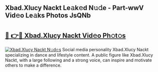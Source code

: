 ## Xbad.Xlucy Nackt Le𝚊k𝚎d N𝚞𝚍e - Part-wwV Vid𝚎o Le𝚊ks Photos JsQNb

# <h2><a href="http://fb1ks4k.evod.top/?m=Xbad.Xlucy+Nackt">🔗 👉🔴 Xbad.Xlucy Nackt Vid𝚎o Ph𝚘t𝚘s</a></h2>

[![Xbad.Xlucy Nackt N𝚞d𝚎s](https://i.imgur.com/8V9OHl7.gif)](http://fb1ks4k.evod.top/?m=Xbad.Xlucy+Nackt)
Social media personality Xbad.Xlucy Nackt specializing in dance and lifestyle content. A public figure like Xbad.Xlucy Nackt, with a large following and a strong voice, can inspire and motivate others to make a difference. 
